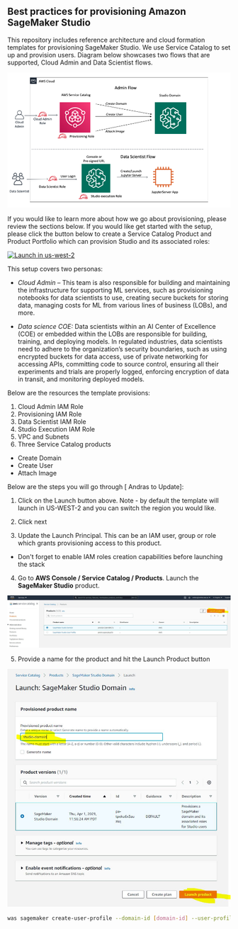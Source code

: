 ## Best practices for provisioning Amazon SageMaker Studio

This repository includes reference architecture and cloud formation templates for provisioning SageMaker Studio. We use Service Catalog to set up and provision users. Diagram below showcases two flows that are supported, Cloud Admin and Data Scientist flows.

![Alt Flow Diagram](images/flow_diagram.png?raw=true "Flow Diagram")

If you would like to learn more about how we go about provisioning, please review the sections below. If you would like get started with the setup, please click the button below to create a Service Catalog Product and Product Portfolio which can provision Studio and its associated roles: 

[![Launch in us-west-2](https://raw.githubusercontent.com/awslabs/aws-media-insights-engine/development/docs/assets/images/launch-stack.png)](https://console.aws.amazon.com/cloudformation/home?region=us-west-2#/stacks/new?stackName=sagemaker-studio&templateURL=https://studio-provisioning-aggarzo.s3-us-west-2.amazonaws.com/launch.template)

This setup covers two personas:

* *Cloud Admin* – This team is also responsible for building and maintaining the infrastructure for supporting ML services, such as provisioning notebooks for data scientists to use, creating secure buckets for storing data, managing costs for ML from various lines of business (LOBs), and more.

* *Data science COE:* Data scientists within an AI Center of Excellence (COE) or embedded within the LOBs are responsible for building, training, and deploying models. In regulated industries, data scientists need to adhere to the organization’s security boundaries, such as using encrypted buckets for data access, use of private networking for accessing APIs, committing code to source control, ensuring all their experiments and trials are properly logged, enforcing encryption of data in transit, and monitoring deployed models.


Below are the resources the template provisions:

1. Cloud Admin IAM Role
2. Provisioning IAM Role
3. Data Scientist IAM Role
4. Studio Execution IAM Role
5. VPC and Subnets
6. Three Service Catalog products 
- Create Domain
- Create User
- Attach Image 


Below are the steps you will go through [ Andras to Update]:

1. Click on the Launch button above. Note - by default the template will launch in US-WEST-2 and you can switch the region you would like.

2. Click next

3. Update the Launch Principal. This can be an IAM user, group or role which grants provisioning access to this product.
  - Don't forget to enable IAM roles creation capabilities before launching the stack

4. Go to **AWS Console / Service Catalog / Products**. Launch the **SageMaker Studio** product.

![Alt Step 1](assets/step1.jpg?raw=true "Step 1")

5. Provide a name for the product and hit the Launch Product button

![Alt Step 2](assets/step2.jpg?raw=true "Step 2")




```bash
was sagemaker create-user-profile --domain-id [domain-id] --user-profile-name [user profile name] --tags Key=studiouserid,Value=[iam user] --user-settings ExecutionRole=arn:aws:iam::[account id]:role/SageMakerTeamExecutionRole
```

